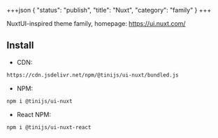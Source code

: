 +++json
{
  "status": "publish",
  "title": "Nuxt",
  "category": "family"
}
+++

NuxtUI-inspired theme family, homepage: https://ui.nuxt.com/

## Install

- CDN:

```txt
https://cdn.jsdelivr.net/npm/@tinijs/ui-nuxt/bundled.js
```

- NPM:

```bash
npm i @tinijs/ui-nuxt
```

- React NPM:

```bash
npm i @tinijs/ui-nuxt-react
```
